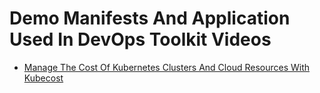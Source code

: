 # Demo Manifests And Application Used In DevOps Toolkit Videos

* [Manage The Cost Of Kubernetes Clusters And Cloud Resources With Kubecost](https://youtu.be/GpChs_4exxQ)
